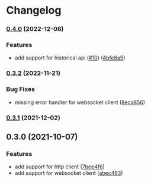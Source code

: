 # Changelog

### [0.4.0](https://github.com/fugle-dev/fugle-realtime-python/compare/v0.3.2...v0.4.0) (2022-12-08)


### Features

* add support for historical api ([#10](https://github.com/fugle-dev/fugle-realtime-python/issues/10)) ([4bfe8a9](https://github.com/fugle-dev/fugle-realtime-python/commit/4bfe8a99a6cf9faaffe29eef232d7b63fd823b42))

### [0.3.2](https://github.com/fugle-dev/fugle-realtime-python/compare/v0.3.1...v0.3.2) (2022-11-21)


### Bug Fixes

* missing error handler for websocket client ([8eca856](https://github.com/fugle-dev/fugle-realtime-python/commit/8eca8563e238a9963fb0c3c183defe46f880fed7))

### [0.3.1](https://github.com/fugle-dev/fugle-realtime-python/compare/v0.3.0...v0.3.1) (2021-12-02)

## 0.3.0 (2021-10-07)


### Features

* add support for http client ([7bee4f6](https://github.com/fugle-dev/fugle-realtime-python/commit/7bee4f6aa118786450b19c5271cc24e4d12b294b))
* add support for websocket client ([abec483](https://github.com/fugle-dev/fugle-realtime-python/commit/abec483c24914137f4c2144da8da3695e2369e0b))